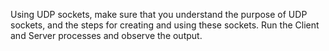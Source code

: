 Using UDP sockets, make sure that you understand the purpose of UDP sockets, and the steps for creating and using these sockets. Run the Client and Server processes and
observe the output.
